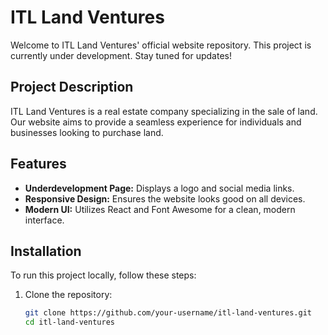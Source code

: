 # ITL Land Ventures

Welcome to ITL Land Ventures' official website repository. This project is currently under development. Stay tuned for updates!

## Project Description

ITL Land Ventures is a real estate company specializing in the sale of land. Our website aims to provide a seamless experience for individuals and businesses looking to purchase land.

## Features

- **Underdevelopment Page:** Displays a logo and social media links.
- **Responsive Design:** Ensures the website looks good on all devices.
- **Modern UI:** Utilizes React and Font Awesome for a clean, modern interface.

## Installation

To run this project locally, follow these steps:

1. Clone the repository:
   ```bash
   git clone https://github.com/your-username/itl-land-ventures.git
   cd itl-land-ventures
